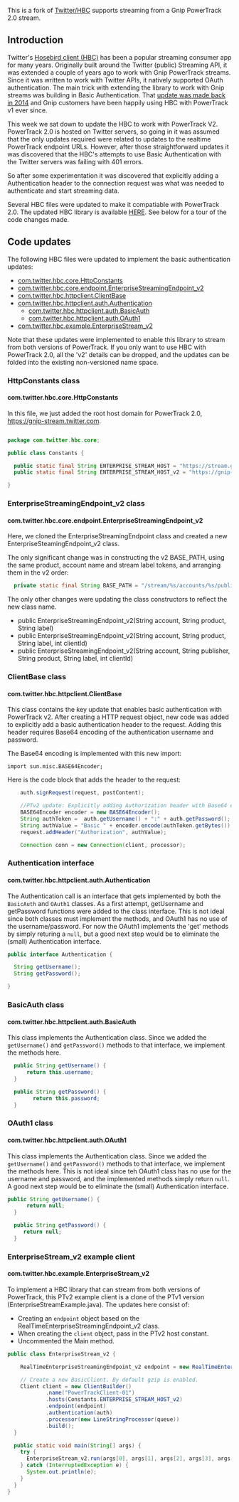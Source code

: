 This is a fork of [Twitter/HBC](https://github.com/twitter/hbc) supports streaming from a Gnip PowerTrack 2.0 stream.

## Introduction <a class='tall' id='introduction'>&nbsp;</a>

Twitter's [Hosebird client (HBC)](https://github.com/twitter/hbc) has been a popular streaming consumer app for many years. Originally built around the Twitter (public) Streaming API, it was extended a couple of years ago to work with Gnip PowerTrack streams. Since it was written to work with Twitter APIs, it natively supported OAuth authentication. The main trick with extending the library to work with Gnip streams was building in Basic Authentication. That [update was made back in 2014](https://blog.twitter.com/2014/drinking-from-the-enterprise-stream) and Gnip customers have been happily using HBC with PowerTrack v1 ever since.

This week we sat down to update the HBC to work with PowerTrack V2. PowerTrack 2.0 is hosted on Twitter servers, so going in it was assumed that the only updates required were related to updates to the realtime PowerTrack endpoint URLs. However, after those straightforward updates it was discovered that the HBC's attempts to use Basic Authentication with the Twitter servers was failing with 401 errors.

So after some experimentation it was discovered that explicitly adding a Authentication header to the connection request was what was needed to authenticate and start streaming data. 

Several HBC files were updated to make it compatiable with PowerTrack 2.0. The updated HBC library is available [HERE](https://github.com/jimmoffitt/hbc). See below for a tour of the code changes made.


## Code updates<a class='tall' id='code-updates'>&nbsp;</a>

The following HBC files were updated to implement the basic authentication updates:

+ [com.twitter.hbc.core.HttpConstants](#http-constants)
+ [com.twitter.hbc.core.endpoint.EnterpriseStreamingEndpoint_v2](#endpoint_v2)
+ [com.twitter.hbc.httpclient.ClientBase](#client-base)
+ [com.twitter.hbc.httpclient.auth.Authentication](#authentication)
  + [com.twitter.hbc.httpclient.auth.BasicAuth](#basic-auth)
  + [com.twitter.hbc.httpclient.auth.OAuth1](#oauth1)
+ [com.twitter.hbc.example.EnterpriseStream_v2](enterprise-stream-v2)

Note that these updates were implemented to enable this library to stream from both versions of PowerTrack. If you only want to use HBC with PowerTrack 2.0, all the 'v2' details can be dropped, and the updates can be folded into the existing non-versioned name space. 

### HttpConstants class<a class='tall' id='http-constants'>&nbsp;</a>

#### com.twitter.hbc.core.HttpConstants 

In this file, we just added the root host domain for PowerTrack 2.0, https://gnip-stream.twitter.com.

```java

package com.twitter.hbc.core;

public class Constants {

  public static final String ENTERPRISE_STREAM_HOST = "https://stream.gnip.com";
  public static final String ENTERPRISE_STREAM_HOST_v2 = "https://gnip-stream.twitter.com";

}
```

### EnterpriseStreamingEndpoint_v2 class <a class='tall' id='endpoint_v2'>&nbsp;</a>

#### com.twitter.hbc.core.endpoint.EnterpriseStreamingEndpoint_v2

Here, we cloned the EnterpriseStreamingEndpoint class and created a new EnterpriseSteamingEndpoint_v2 class. 

The only significant change was in constructing the v2 BASE_PATH, using the same product, account name and stream label tokens, and arranging them in the v2 order:

```java
  private static final String BASE_PATH = "/stream/%s/accounts/%s/publishers/%s/%s.json"; //product, account_name, stream_label
```

The only other changes were updating the class constructors to reflect the new class name.

+ public EnterpriseStreamingEndpoint_v2(String account, String product, String label)
+ public EnterpriseStreamingEndpoint_v2(String account, String product, String label, int clientId) 
+ public EnterpriseStreamingEndpoint_v2(String account, String publisher, String product, String label, int clientId) 


### ClientBase class <a class='tall' id='client-base'>&nbsp;</a>

#### com.twitter.hbc.httpclient.ClientBase

This class contains the key update that enables basic authentication with PowerTrack v2. After creating a HTTP request object, new code was added to explicitly add a basic authentication header to the request. Adding this header requires Base64 encoding of the authentication username and password.

The Base64 encoding is implemented with this new import:

```
import sun.misc.BASE64Encoder;
```

Here is the code block that adds the header to the request:
   
```java
    auth.signRequest(request, postContent);

    //PTv2 update: Explicitly adding Authorization header with Base64 encoded username and password. 
    BASE64Encoder encoder = new BASE64Encoder();
    String authToken =  auth.getUsername() + ":" + auth.getPassword();
    String authValue = "Basic " + encoder.encode(authToken.getBytes());  
    request.addHeader("Authorization", authValue);

    Connection conn = new Connection(client, processor);
```


### Authentication interface <a class='tall' id='authentication'>&nbsp;</a>

#### com.twitter.hbc.httpclient.auth.Authentication


The Authentication call is an interface that gets implemented by both the ```BasicAuth``` and ```OAuth1``` classes. As a first attempt, getUsername and getPassword functions were added to the class interface. This is not ideal since both classes must implement the methods, and OAuth1 has no use of the username/password. For now the OAuth1 implements the 'get' methods by simply returing a ```null```, but a good next step would be to eliminate the (small) Authentication interface.     

```java
public interface Authentication {

  String getUsername();
  String getPassword();

}

```

### BasicAuth class <a class='tall' id='basic-auth'>&nbsp;</a>

#### com.twitter.hbc.httpclient.auth.BasicAuth

This class implements the Authentication class. Since we added the ```getUsername()``` and ```getPassword()``` methods to that interface, we implement the methods here.

```java
  public String getUsername() {
      return this.username;
  }

  public String getPassword() {
        return this.password;
  }

```

### OAuth1 class <a class='tall' id='oauth1'>&nbsp;</a>

#### com.twitter.hbc.httpclient.auth.OAuth1

This class implements the Authentication class. Since we added the ```getUsername()``` and ```getPassword()``` methods to that interface, we implement the methods here. This is not ideal since teh OAuth1 class has no use for the username and password, and the implemented methods simply return ```null```. A good next step would be to eliminate the (small) Authentication interface.    

```java
public String getUsername() {
      return null;
  }

  public String getPassword() {
     return null;
  }
```


### EnterpriseStream_v2 example client<a class='tall' id='enterprise-stream-v2'>&nbsp;</a>

#### com.twitter.hbc.example.EnterpriseStream_v2

To implement a HBC library that can stream from both versions of PowerTrack, this PTv2 example client is a clone of the PTv1 version (EnterpriseStreamExample.java). The updates here consist of:

+ Creating an ```endpoint``` object based on the RealTimeEnterpriseStreamingEndpoint_v2 class. 
+ When creating the ```client``` object, pass in the PTv2 host constant.
+ Uncommented the Main method.


```java
public class EnterpriseStream_v2 {

    RealTimeEnterpriseStreamingEndpoint_v2 endpoint = new RealTimeEnterpriseStreamingEndpoint_v2(account, product, label);

    // Create a new BasicClient. By default gzip is enabled.
    Client client = new ClientBuilder()
            .name("PowerTrackClient-01")
            .hosts(Constants.ENTERPRISE_STREAM_HOST_v2)
            .endpoint(endpoint)
            .authentication(auth)
            .processor(new LineStringProcessor(queue))
            .build();
  }

  public static void main(String[] args) {
    try {
      EnterpriseStream_v2.run(args[0], args[1], args[2], args[3], args[4]);
    } catch (InterruptedException e) {
      System.out.println(e);
    }
  }
}
```
